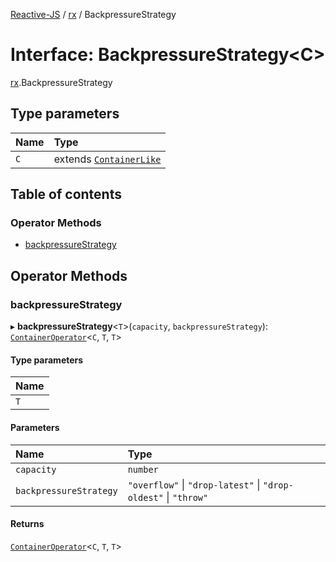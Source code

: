 [Reactive-JS](../README.md) / [rx](../modules/rx.md) / BackpressureStrategy

# Interface: BackpressureStrategy<C\>

[rx](../modules/rx.md).BackpressureStrategy

## Type parameters

| Name | Type |
| :------ | :------ |
| `C` | extends [`ContainerLike`](containers.ContainerLike.md) |

## Table of contents

### Operator Methods

- [backpressureStrategy](rx.BackpressureStrategy.md#backpressurestrategy)

## Operator Methods

### backpressureStrategy

▸ **backpressureStrategy**<`T`\>(`capacity`, `backpressureStrategy`): [`ContainerOperator`](../modules/containers.md#containeroperator)<`C`, `T`, `T`\>

#### Type parameters

| Name |
| :------ |
| `T` |

#### Parameters

| Name | Type |
| :------ | :------ |
| `capacity` | `number` |
| `backpressureStrategy` | ``"overflow"`` \| ``"drop-latest"`` \| ``"drop-oldest"`` \| ``"throw"`` |

#### Returns

[`ContainerOperator`](../modules/containers.md#containeroperator)<`C`, `T`, `T`\>
